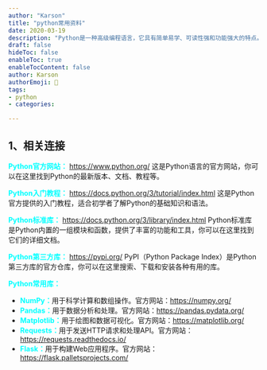 ```yaml
---
author: "Karson"
title: "python常用资料"
date: 2020-03-19
description: "Python是一种高级编程语言，它具有简单易学、可读性强和功能强大的特点。"
draft: false
hideToc: false
enableToc: true
enableTocContent: false
author: Karson
authorEmoji: 👻
tags:
- python
- categories:

---
```

## 1、相关连接
<b><font color="cyan">Python官方网站：</font></b>
https://www.python.org/ 这是Python语言的官方网站，你可以在这里找到Python的最新版本、文档、教程等。

<b><font color="cyan">Python入门教程：</font></b>
https://docs.python.org/3/tutorial/index.html 这是Python官方提供的入门教程，适合初学者了解Python的基础知识和语法。

<b><font color="cyan">Python标准库：</font></b>
https://docs.python.org/3/library/index.html Python标准库是Python内置的一组模块和函数，提供了丰富的功能和工具，你可以在这里找到它们的详细文档。

<b><font color="cyan">Python第三方库：</font></b>
https://pypi.org/ PyPI（Python Package Index）是Python第三方库的官方仓库，你可以在这里搜索、下载和安装各种有用的库。

<b><font color="cyan">Python常用库：</font></b>

+ <b><font color="cyan">NumPy：</font></b>用于科学计算和数组操作。官方网站：https://numpy.org/
+ <b><font color="cyan">Pandas：</font></b>用于数据分析和处理。官方网站：https://pandas.pydata.org/
+ <b><font color="cyan">Matplotlib：</font></b>用于绘图和数据可视化。官方网站：https://matplotlib.org/
+ <b><font color="cyan">Requests：</font></b>用于发送HTTP请求和处理API。官方网站：https://requests.readthedocs.io/
+ <b><font color="cyan">Flask：</font></b>用于构建Web应用程序。官方网站：https://flask.palletsprojects.com/